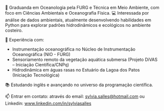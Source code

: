 🌊 Graduanda em Oceanologia pela FURG e Técnica em Meio Ambiente, com foco em Ciências Ambientais e Oceanografia Física.
💻 Interessada por análise de dados ambientais, atualmente desenvolvendo habilidades em Python para explorar padrões hidrodinâmicos e ecológicos no ambiente costeiro.

🔬 Experiência com:
- Instrumentação oceanográfica no Núcleo de Instrumentação Oceanográfica (NIO - FURG)
- Sensoriamento remoto da vegetação aquática submersa (Projeto DiVAS – Iniciação Científica/CNPq)
- Hidrodinâmica em águas rasas no Estuário da Lagoa dos Patos (Iniciação Tecnológica)

📚 Estudando inglês e avançando no universo da programação científica.

📫 Entrar em contato: através do email: sylvia.salles@hotmail.com ou Linkedin: www.linkedin.com/in/sylviasalles
<!---
sylviasalles/sylviasalles is a ✨ special ✨ repository because its `README.md` (this file) appears on your GitHub profile.
You can click the Preview link to take a look at your changes.
--->
